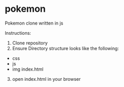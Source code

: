 # pokemon
Pokemon clone written in js

Instructions:

1. Clone repository
2. Ensure Directory structure looks like the following:
  - css
  - js
  - img
index.html

3. open index.html in your browser
